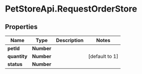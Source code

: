 # PetStoreApi.RequestOrderStore

## Properties

Name | Type | Description | Notes
------------ | ------------- | ------------- | -------------
**petId** | **Number** |  | 
**quantity** | **Number** |  | [default to 1]
**status** | **Number** |  | 


